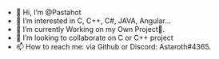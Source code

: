 - 👋 Hi, I’m @Pastahot 
- 👀 I’m interested in C, C++, C#, JAVA, Angular...
- 🌱 I’m currently Working on my Own Project👀.
- 💞️ I’m looking to collaborate on C or C++ project
- 📫 How to reach me: via Github or Discord: Astaroth#4365.

<!---
Pastahot/Pastahot is a ✨ special ✨ repository because its `README.md` (this file) appears on your GitHub profile.
You can click the Preview link to take a look at your changes.
--->

